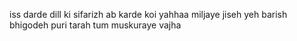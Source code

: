 iss darde dill ki sifarizh
ab karde koi yahhaa
miljaye jiseh yeh barish
bhigodeh puri tarah
tum muskuraye vajha
